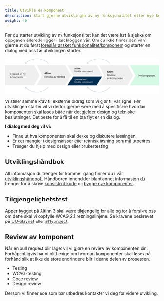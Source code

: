 ```yaml
---
title: Utvikle en komponent
description: Start gjerne utviklingen av ny funksjonalitet eller nye komponenter som er godkjent av Altinn. Vi setter pris på om du planlegger arbeidet ditt med oss før du begynner. 
weight: 40
---
```


Før du starter utvikling av ny funksjonalitet kan det være lurt å sjekke om oppgaven allerede ligger i backloggen vår. 
Om du ikke finner den vil vi gjerne at du først [foreslår ønsket funksjonalitet/komponent](../propose-component/) 
og starter en dialog med oss før utviklingen starter.

![Contributing process](contribute-develop.svg "Ønsket forløp når nye komponenter skal utvikles")

Vi stiller samme krav til eksterne bidrag som vi gjør til vår egne. Før utviklingen starter vil vi derfor gjerne 
være med å spesifisere hvordan komponenten skal løses både når det gjelder design og tekniske beslutninger. Det beste for å få til en bra 
flyt er en dialog.

**I dialog med deg vil vi:**

- Finne ut hva komponenten skal dekke og diskutere løsningen
- Er det mangler i designskisser eller teknisk løsning som må utbedres
- Trenger du hjelp med design eller brukertesting

## Utviklingshåndbok
All informasjon du trenger for komme i gang finner du i vår [utviklingshåndbok](../handbook/). Håndboken inneholder blant annet
informasjon du trenger for å skrive [konsistent kode](/community/contributing/handbook/front-end/routine/) og [bygge nye komponenter](/community/contributing/handbook/front-end/new-component/).

## Tilgjengelighetstest
Apper bygget på Altinn 3 skal være tilgjengelig for alle og for å forsikre oss om dette skal vi oppfylle 
WCAG 2.1 rettningslinjene. Se kravene beskrevet på [UU-tilsynet](https://www.uutilsynet.no/regelverk/testprosedyrar-nettstader/709) 
eller [a11yproject](https://www.a11yproject.com/checklist/).

## Review av komponent
Når en pull request blir laget vil vi gjøre en review av komponenten din. Forhåpentligvis har vi blitt 
enige om hvordan komponenten skal løses på forhånd slik at ikke de store endringene blir i denne delen av prosessen. 

- Testing
- WCAG-testing
- Code review
- Design review

Dersom vi finner noe som bør utbedres kontakter vi deg for videre utvikling. 
